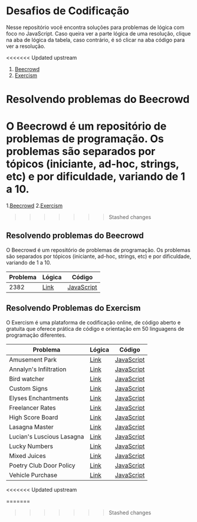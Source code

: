 # Desafios de Codificação
Nesse repositório você encontra soluções para problemas de lógica com foco no JavaScript. Caso queira ver a parte lógica de uma resolução, clique na aba de lógica da tabela, caso contrário, é só clicar na aba código para ver a resolução.

<<<<<<< Updated upstream
1. [Beecrowd](#resolvendo-problemas-do-beecrowd)
2. [Exercism](#resolvendo-problemas-do-exercism)

# Resolvendo problemas do Beecrowd
O Beecrowd é um repositório de problemas de programação. Os problemas são separados por tópicos (iniciante, ad-hoc, strings, etc) e por dificuldade, variando de 1 a 10.
=======
1.[Beecrowd](#resolvendo-problemas-do-beecrowd)
2.[Exercism](#resolvendo-problemas-do-exercism)
>>>>>>> Stashed changes

## Resolvendo problemas do Beecrowd
O Beecrowd é um repositório de problemas de programação. Os problemas são separados por tópicos (iniciante, ad-hoc, strings, etc) e por dificuldade, variando de 1 a 10. 

| **Problema**              | **Lógica** | **Código** |
|---------------------------|------------|------------|
|  2382         | [Link](beecrowd/logica/2382.md)     | [JavaScript](beecrowd/codigo/2382.js) |


## Resolvendo Problemas do Exercism
O Exercism é uma plataforma de codificação online, de código aberto e gratuita que oferece prática de código e orientação em 50 linguagens de programação diferentes.
 
| **Problema**              | **Lógica** | **Código** |
|---------------------------|------------|------------|
| Amusement Park            | [Link](exercism/logica/amusement-park.md)     | [JavaScript](exercism/codigo/amusement-park.js) |
| Annalyn's Infiltration    | [Link](exercism/logica/annalyns-infiltration.md)      | [JavaScript](exercism/codigo/annalyns-infiltration.js) |
| Bird watcher              | [Link](exercism/logica/bird-watcher.md)     | [JavaScript](exercism/codigo/bird-watcher.js) |
| Custom Signs      | [Link](exercism/logica/custom-signs.md)      | [JavaScript](exercism/codigo/custom-signs.js) |
| Elyses Enchantments       | [Link](exercism/logica/elyses-enchantments.md)      | [JavaScript](exercism/codigo/bird-watcher.js) |
| Freelancer Rates          | [Link](exercism/logica/freelancer-rates.md)       | [JavaScript](exercism/codigo/freelancer-rates.js) |
| High Score Board          | [Link](exercism/logica/high-score-board.md)       | [JavaScript](exercism/codigo/high-score-board.js) |
| Lasagna Master            | [Link](exercism/logica/lasagna-master.md)      | [JavaScript](exercism/codigo/lasagna-master.js) |
| Lucian's Luscious Lasagna | [Link](exercism/logica/lucians-luscious-lasagna.md)     | [JavaScript](exercism/codigo/lucians-luscious-lasagna.js) |
| Lucky Numbers             | [Link](exercism/logica/lucky-numbers.md)       | [JavaScript](exercism/codigo/lucky-numbers.js) |
| Mixed Juices              | [Link](exercism/logica/mixed-juices.md)       | [JavaScript](exercism/codigo/mixed-juices.js) |
| Poetry Club Door Policy   | [Link](exercism/logica/poetry-club-door-policy.md)       | [JavaScript](exercism/codigo/poetry-club-door-policy.js) |
| Vehicle Purchase          | [Link](exercism/logica/vehicle-purchase.md)      | [JavaScript](exercism/codigo/vehicle-purchase.js) |

<<<<<<< Updated upstream
 
=======

>>>>>>> Stashed changes
